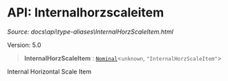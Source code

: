 # API: Internalhorzscaleitem

*Source: docs\api\type-aliases\InternalHorzScaleItem.html*

Version: 5.0

> **InternalHorzScaleItem** : [`Nominal`](Nominal.md)<`unknown`, `"InternalHorzScaleItem"`>

Internal Horizontal Scale Item
